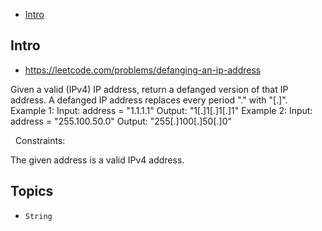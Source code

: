 - [Intro](#intro)

## Intro

- https://leetcode.com/problems/defanging-an-ip-address

Given a valid (IPv4) IP address, return a defanged version of that IP address.
A defanged IP address replaces every period "." with "[.]".
 
Example 1:
Input: address = "1.1.1.1"
Output: "1[.]1[.]1[.]1"
Example 2:
Input: address = "255.100.50.0"
Output: "255[.]100[.]50[.]0"

 
Constraints:

The given address is a valid IPv4 address.


## Topics

- `String`


